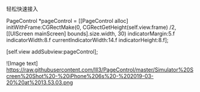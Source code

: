 
轻松快速接入

PageControl *pageControl = [[PageControl alloc] initWithFrame:CGRectMake(0, CGRectGetHeight(self.view.frame) /2, [[UIScreen mainScreen] bounds].size.width, 30) indicatorMargin:5.f indicatorWidth:8.f currentIndicatorWidth:14.f indicatorHeight:8.f];

 [self.view addSubview:pageControl];
 
 
![Image text] https://raw.githubusercontent.com/lll3/PageControl/master/Simulator%20Screen%20Shot%20-%20iPhone%206s%20-%202019-03-20%20at%2013.53.03.png
